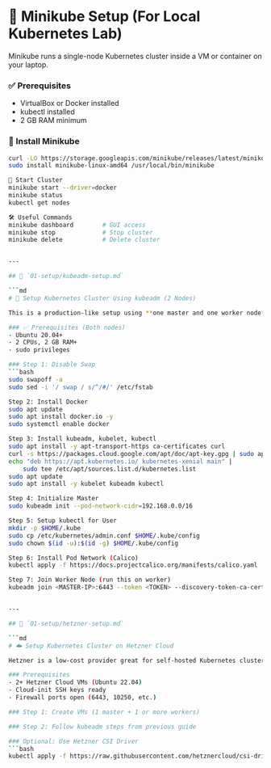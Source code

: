 # 🚀 Minikube Setup (For Local Kubernetes Lab)

Minikube runs a single-node Kubernetes cluster inside a VM or container on your laptop.

### ✅ Prerequisites
- VirtualBox or Docker installed
- kubectl installed
- 2 GB RAM minimum

### 🔧 Install Minikube
```bash
curl -LO https://storage.googleapis.com/minikube/releases/latest/minikube-linux-amd64
sudo install minikube-linux-amd64 /usr/local/bin/minikube

🚀 Start Cluster
minikube start --driver=docker
minikube status
kubectl get nodes

🛠️ Useful Commands
minikube dashboard        # GUI access
minikube stop             # Stop cluster
minikube delete           # Delete cluster


---

## 📁 `01-setup/kubeadm-setup.md`

```md
# 🔧 Setup Kubernetes Cluster Using kubeadm (2 Nodes)

This is a production-like setup using **one master and one worker node**.

### ✅ Prerequisites (Both nodes)
- Ubuntu 20.04+
- 2 CPUs, 2 GB RAM+
- sudo privileges

### Step 1: Disable Swap
```bash
sudo swapoff -a
sudo sed -i '/ swap / s/^/#/' /etc/fstab

Step 2: Install Docker
sudo apt update
sudo apt install docker.io -y
sudo systemctl enable docker

Step 3: Install kubeadm, kubelet, kubectl
sudo apt install -y apt-transport-https ca-certificates curl
curl -s https://packages.cloud.google.com/apt/doc/apt-key.gpg | sudo apt-key add -
echo "deb https://apt.kubernetes.io/ kubernetes-xenial main" |
    sudo tee /etc/apt/sources.list.d/kubernetes.list
sudo apt update
sudo apt install -y kubelet kubeadm kubectl

Step 4: Initialize Master
sudo kubeadm init --pod-network-cidr=192.168.0.0/16

Step 5: Setup kubectl for User
mkdir -p $HOME/.kube
sudo cp /etc/kubernetes/admin.conf $HOME/.kube/config
sudo chown $(id -u):$(id -g) $HOME/.kube/config

Step 6: Install Pod Network (Calico)
kubectl apply -f https://docs.projectcalico.org/manifests/calico.yaml

Step 7: Join Worker Node (run this on worker)
kubeadm join <MASTER-IP>:6443 --token <TOKEN> --discovery-token-ca-cert-hash sha256:<HASH>


---

## 📁 `01-setup/hetzner-setup.md`

```md
# ☁️ Setup Kubernetes Cluster on Hetzner Cloud

Hetzner is a low-cost provider great for self-hosted Kubernetes clusters.

### Prerequisites
- 2+ Hetzner Cloud VMs (Ubuntu 22.04)
- Cloud-init SSH keys ready
- Firewall ports open (6443, 10250, etc.)

### Step 1: Create VMs (1 master + 1 or more workers)

### Step 2: Follow kubeadm steps from previous guide

### Optional: Use Hetzner CSI Driver
```bash
kubectl apply -f https://raw.githubusercontent.com/hetznercloud/csi-driver/main/deploy/kubernetes/hcloud-csi.yml



